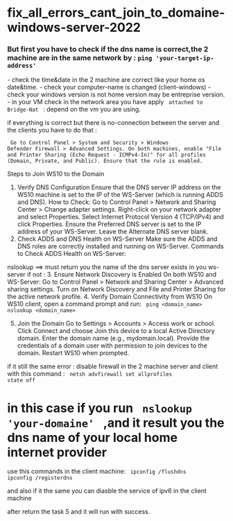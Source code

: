 # fix_all_errors_cant_join_to_domaine-windows-server-2022

<h3> But first you have to check if the dns name is correct,the 2 machine are in the same network by : <code>ping 'your-target-ip-address' </code> </h3>
- check the time&date in the 2 machine are correct like your home os date&time.
- check your computer-name is changed (client-windows)
- check your windows version is not home version may be entreprise version.
- in your VM check in the network area you have apply <code> attached to Bridge-Nat </code> : depend on the vm you are using.
  
if everything is correct but there is no-connection between the server and the clients you have to do that : 

<code> Go to Control Panel > System and Security > Windows Defender Firewall > Advanced Settings.
On both machines, enable "File and Printer Sharing (Echo Request - ICMPv4-In)" for all profiles (Domain, Private, and Public).
Ensure that the rule is enabled. </code>




Steps to Join WS10 to the Domain
1. Verify DNS Configuration
Ensure that the DNS server IP address on the WS10 machine is set to the IP of the WS-Server (which is running ADDS and DNS).
How to Check:
Go to Control Panel > Network and Sharing Center > Change adapter settings.
Right-click on your network adapter and select Properties.
Select Internet Protocol Version 4 (TCP/IPv4) and click Properties.
Ensure the Preferred DNS server is set to the IP address of your WS-Server.
Leave the Alternate DNS server blank.
2. Check ADDS and DNS Health on WS-Server
Make sure the ADDS and DNS roles are correctly installed and running on WS-Server.
Commands to Check ADDS Health on WS-Server:

<ocde> nslookup </code>  ==> must return you the name of the dns server exists in you ws-server
 if not : 
 3. Ensure Network Discovery is Enabled
On both WS10 and WS-Server:
Go to Control Panel > Network and Sharing Center > Advanced sharing settings.
Turn on Network Discovery and File and Printer Sharing for the active network profile.
4. Verify Domain Connectivity from WS10
On WS10 client, open a command prompt and run:
<code>
ping <domain_name>
nslookup <domain_name>
</code>

5. Join the Domain
Go to Settings > Accounts > Access work or school.
Click Connect and choose Join this device to a local Active Directory domain.
Enter the domain name (e.g., mydomain.local).
Provide the credentials of a domain user with permission to join devices to the domain.
Restart WS10 when prompted.

if it still the same error : 
disable firewall in the 2 machine server and client with this command : 
<code>
netsh advfirewall set allprofiles state off
</code>

# in this case if you run <code> nslookup 'your-domaine' </code>  ,and it result you the dns name of your local home internet provider 

use this commands in the client machine:
<code>
ipconfig /flushdns
ipconfig /registerdns
</code>

and also if it the same you can diasble the service of ipv6 in the client machine 

after return the task 5 and it will run with success.
